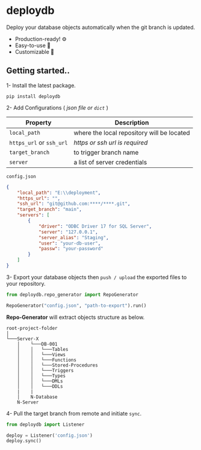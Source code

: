 # deploydb

Deploy your database objects automatically when the git branch is updated.

* Production-ready! ⚙️
* Easy-to-use 🔨
* Customizable 🔧


## Getting started..
1- Install the latest package. 

`pip install deploydb`

2- Add Configurations ( *json file or `dict`* )

|Property|Description|
|------------|-----------|
|`local_path`|where the local repository will be located|
|`https_url` or `ssh_url`|*https or ssh url is required*|
|`target_branch`|to trigger branch name|
|`server`|a list of server credentials|

`config.json`
```json
{
    "local_path": "E:\\deployment",
    "https_url": "",
    "ssh_url": "git@github.com:****/****.git",
    "target_branch": "main",
    "servers": [
        {
            "driver": "ODBC Driver 17 for SQL Server",
            "server": "127.0.0.1",
            "server_alias": "Staging",
            "user": "your-db-user",
            "passw": "your-password"
        }
    ]
}
```

3- Export your database objects then `push / upload` the exported files to your repository.
```python
from deploydb.repo_generator import RepoGenerator

RepoGenerator("config.json", "path-to-export").run()
```
**Repo-Generator** will extract objects structure as below.

```
root-project-folder
│
└───Server-X
    │    └───DB-001
    │    │   └───Tables
    │    │   └───Views
    │    │   └───Functions
    │    │   └───Stored-Procedures
    │    │   └───Triggers
    │    │   └───Types
    │    │   └───DMLs
    │    │   └───DDLs
    |    |
    │    N-Database
    N-Server
```

4- Pull the target branch from remote and initiate `sync`.

```python
from deploydb import Listener

deploy = Listener('config.json')
deploy.sync()
```
